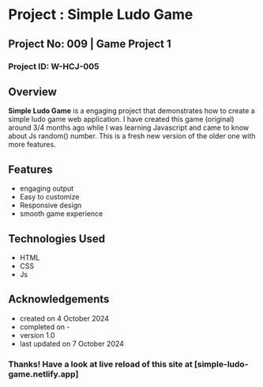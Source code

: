 # Project : Simple Ludo Game

## Project No: 009 | Game Project 1

### Project ID: W-HCJ-005

## Overview

**Simple Ludo Game** is a engaging project that demonstrates how to create a simple ludo game web application. I have created this game (original) around 3/4 months ago while I was learning Javascript and came to know about Js random() number. This is a fresh new version of the older one with more features.

## Features

- engaging output
- Easy to customize
- Responsive design
- smooth game experience

## Technologies Used

- HTML
- CSS
- Js

## Acknowledgements

* created on 4 October 2024
* completed on -
* version 1.0
* last updated on 7 October 2024

### Thanks! Have a look at live reload of this site at [simple-ludo-game.netlify.app]